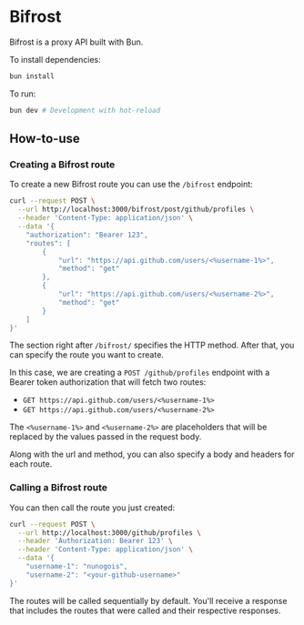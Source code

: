 # Bifrost

Bifrost is a proxy API built with Bun.

To install dependencies:

```bash
bun install
```

To run:

```bash
bun dev # Development with hot-reload
```

## How-to-use

### Creating a Bifrost route

To create a new Bifrost route you can use the `/bifrost` endpoint:

```bash
curl --request POST \
  --url http://localhost:3000/bifrost/post/github/profiles \
  --header 'Content-Type: application/json' \
  --data '{
	"authorization": "Bearer 123",
	"routes": [
		{
			"url": "https://api.github.com/users/<%username-1%>",
			"method": "get"
		},
		{
			"url": "https://api.github.com/users/<%username-2%>",
			"method": "get"
		}
	]
}'
```

The section right after `/bifrost/` specifies the HTTP method. After that, you can specify the route you want to create.

In this case, we are creating a `POST /github/profiles` endpoint with a Bearer token authorization that will fetch two routes:

- `GET https://api.github.com/users/<%username-1%>`
- `GET https://api.github.com/users/<%username-2%>`

The `<%username-1%>` and `<%username-2%>` are placeholders that will be replaced by the values passed in the request body.

Along with the url and method, you can also specify a body and headers for each route.

### Calling a Bifrost route

You can then call the route you just created:

```bash
curl --request POST \
  --url http://localhost:3000/github/profiles \
  --header 'Authorization: Bearer 123' \
  --header 'Content-Type: application/json' \
  --data '{
	"username-1": "nunogois",
	"username-2": "<your-github-username>"
}'
```

The routes will be called sequentially by default. You'll receive a response that includes the routes that were called and their respective responses.

